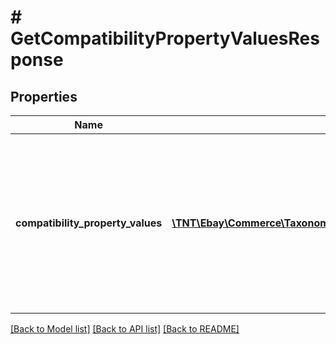 # # GetCompatibilityPropertyValuesResponse

## Properties

Name | Type | Description | Notes
------------ | ------------- | ------------- | -------------
**compatibility_property_values** | [**\TNT\Ebay\Commerce\Taxonomy\V1\Model\CompatibilityPropertyValue[]**](CompatibilityPropertyValue.md) | This array contains all compatible vehicle property values that match the specified eBay marketplace, specified eBay category, and filters in the request. If the &lt;strong&gt;compatibility_property&lt;/strong&gt; parameter value in the request is &#39;Trim&#39;, each value returned in each &lt;strong&gt;value&lt;/strong&gt; field will be a different vehicle trim, applicable to any filters that are set in the &lt;string&gt;filter&lt;/string&gt; query parameter of the request, and also based on the eBay marketplace and category specified in the call request. | [optional]

[[Back to Model list]](../../README.md#models) [[Back to API list]](../../README.md#endpoints) [[Back to README]](../../README.md)
